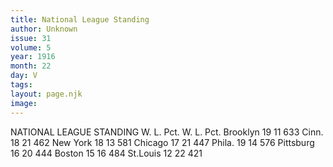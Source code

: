 ```yaml
---
title: National League Standing
author: Unknown
issue: 31
volume: 5
year: 1916
month: 22
day: V
tags:
layout: page.njk
image:
---
```

NATIONAL LEAGUE STANDING    W. L. Pct. W. L. Pct. Brooklyn 19 11 633 Cinn. 18 21 462 New York 18 13 581 Chicago 17 21 447 Phila. 19 14 576 Pittsburg 16 20 444 Boston 15 16 484 St.Louis 12 22 421    


